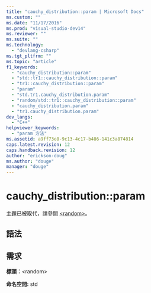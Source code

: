 ```yaml
---
title: "cauchy_distribution::param | Microsoft Docs"
ms.custom: ""
ms.date: "11/17/2016"
ms.prod: "visual-studio-dev14"
ms.reviewer: ""
ms.suite: ""
ms.technology: 
  - "devlang-csharp"
ms.tgt_pltfrm: ""
ms.topic: "article"
f1_keywords: 
  - "cauchy_distribution::param"
  - "std::tr1::cauchy_distribution::param"
  - "tr1::cauchy_distribution::param"
  - "param"
  - "std.tr1.cauchy_distribution.param"
  - "random/std::tr1::cauchy_distribution::param"
  - "cauchy_distribution.param"
  - "tr1.cauchy_distribution.param"
dev_langs: 
  - "C++"
helpviewer_keywords: 
  - "param 方法"
ms.assetid: a9ff73e8-9c13-4c17-b486-141c3a874814
caps.latest.revision: 12
caps.handback.revision: 12
author: "erickson-doug"
ms.author: "douge"
manager: "douge"
---
```

# cauchy_distribution::param
主題已被取代，請參閱 [\<random\>](../Topic/%3Crandom%3E.md)。  
  
## 語法  
  
## 需求  
 **標頭：**\<random\>  
  
 **命名空間:** std